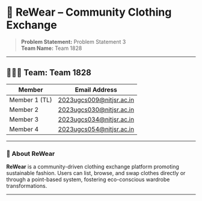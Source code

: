 # 👗 ReWear – Community Clothing Exchange

> **Problem Statement:** Problem Statement 3  
> **Team Name:** Team 1828

---

## 🧑‍🤝‍🧑 Team: **Team 1828**

| Member        | Email Address                      |
|---------------|------------------------------------|
| Member 1 (TL) | 2023ugcs009@nitjsr.ac.in           |
| Member 2      | 2023ugcs030@nitjsr.ac.in           |
| Member 3      | 2023ugcs034@nitjsr.ac.in           |
| Member 4      | 2023ugcs054@nitjsr.ac.in           |

---

### 🌿 About ReWear

**ReWear** is a community-driven clothing exchange platform promoting sustainable fashion. Users can list, browse, and swap clothes directly or through a point-based system, fostering eco-conscious wardrobe transformations.

---

